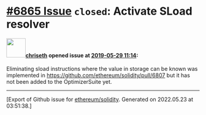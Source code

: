 # [\#6865 Issue](https://github.com/ethereum/solidity/issues/6865) `closed`: Activate SLoad resolver

#### <img src="https://avatars.githubusercontent.com/u/9073706?v=4" width="50">[chriseth](https://github.com/chriseth) opened issue at [2019-05-29 11:14](https://github.com/ethereum/solidity/issues/6865):

Eliminating sload instructions where the value in storage can be known was implemented in https://github.com/ethereum/solidity/pull/6807 but it has not been added to the OptimizerSuite yet.




-------------------------------------------------------------------------------



[Export of Github issue for [ethereum/solidity](https://github.com/ethereum/solidity). Generated on 2022.05.23 at 03:51:38.]
